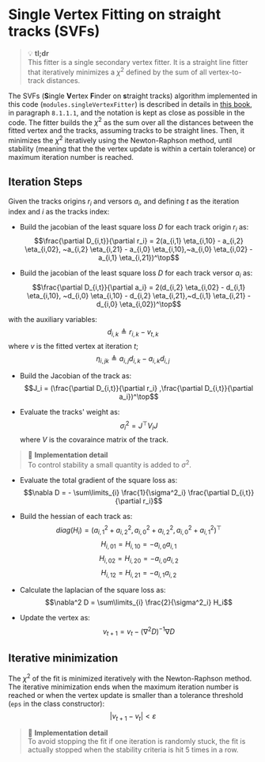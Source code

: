 # Single Vertex Fitting on straight tracks (SVFs)

> :bulb: **tl;dr** <br>
This fitter is a single secondary vertex fitter. It is a straight line fitter that iteratively minimizes a $\chi^2$ defined by the sum of all vertex-to-track distances.

The SVFs (**S**ingle **V**ertex **F**inder on **s**traight tracks) algorithm implemented in this code (`modules.singleVertexFitter`) is described in details in [this book](https://link.springer.com/book/10.1007/978-3-030-65771-0), in paragraph `8.1.1.1`, and the notation is kept as close as possible in the code. The fitter builds the $\chi^2$ as the sum over all the distances between the fitted vertex and the tracks, assuming tracks to be straight lines. Then, it minimizes the $\chi^2$ iteratively using the Newton-Raphson method, until stability (meaning that the the vertex update is within a certain tolerance) or maximum iteration number is reached.
 
## Iteration Steps
Given the tracks origins $r_i$ and versors $a_i$, and defining $t$ as the iteration index and $i$ as the tracks index:
- Build the jacobian of the least square loss $D$ for each track origin $r_i$ as:
$$\frac{\partial D_{i,t}}{\partial r_i} = 2(a_{i,1} \eta_{i,10} - a_{i,2} \eta_{i,02}, ~a_{i,2} \eta_{i,21} - a_{i,0} \eta_{i,10},~a_{i,0} \eta_{i,02} - a_{i,1} \eta_{i,21})^\top$$

- Build the jacobian of the least square loss $D$ for each track versor $a_i$ as:
$$\frac{\partial D_{i,t}}{\partial a_i} = 2(d_{i,2} \eta_{i,02} - d_{i,1} \eta_{i,10}, ~d_{i,0} \eta_{i,10} - d_{i,2} \eta_{i,21},~d_{i,1} \eta_{i,21} - d_{i,0} \eta_{i,02})^\top$$

with the auxiliary variables:
$$d_{i,k } \triangleq r_{i,k} - v_{t,k}$$ 
where $v$ is the fitted vertex at iteration $t$;
$$\eta_{i,jk} \triangleq a_{i,j}d_{i,k} - a_{i,k}d_{i,j}$$

- Build the Jacobian of the track as:
$$J_i = (\frac{\partial D_{i,t}}{\partial r_i} ,\frac{\partial D_{i,t}}{\partial a_i})^\top$$

- Evaluate the tracks' weight as:
$$\sigma^2_i = J^\top V_i J$$
where $V$ is the covaraince matrix of the track. 
> :memo: **Implementation detail** <br>
To control stability a small quantity is added to $\sigma^2$.

- Evaluate the total gradient of the square loss as:
$$\nabla D = - \sum\limits_{i} \frac{1}{\sigma^2_i} \frac{\partial D_{i,t}}{\partial r_i}$$

- Build the hessian of each track as:
$$diag(H_i) = (a_{i,1}^2 + a_{i,2}^2,a_{i,0}^2 + a_{i,2}^2,a_{i,0}^2 + a_{i,1}^2)^\top$$
$$H_{i,01} = H_{i,10} = -a_{i,0}a_{i,1}$$
$$H_{i,02} = H_{i,20} = -a_{i,0}a_{i,2}$$
$$H_{i,12} = H_{i,21} = -a_{i,1}a_{i,2}$$


- Calculate the laplacian of the square loss as:
$$\nabla^2 D = \sum\limits_{i} \frac{2}{\sigma^2_i} H_i$$

- Update the vertex as:
$$v_{t+1} = v_t - (\nabla^2 D )^{-1} \nabla D$$

## Iterative minimization

The $\chi^2$ of the fit is minimized iteratively with the Newton-Raphson method. The iterative minimization ends when the maximum iteration number is reached or when the vertex update is smaller than a tolerance threshold (`eps` in the class constructor):
$$|v_{t+1} - v_t|<\varepsilon$$

> :memo: **Implementation detail**<br>
To avoid stopping the fit if one iteration is randomly stuck, the fit is actually stopped when the stability criteria is hit 5 times in a row.
